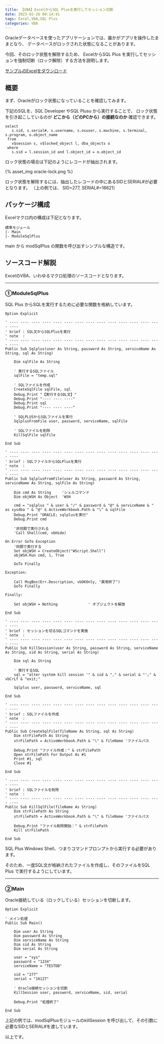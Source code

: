 ```yaml
---
title: 【VBA】ExcelからSQL Plusを実行してセッション切断
date: 2023-02-26 00:14:41
tags: Excel,VBA,SQL Plus
categories: VBA
---
```


Oracleデータベースを使ったアプリケーションでは、誰かがアプリを操作したままとなり、
データベースがロックされた状態になることがあります。

今回、そのロック状態を解除するため、
ExcelからSQL Plus を実行してセッションを強制切断（ロック解除）する方法を説明します。

[サンプルのExcelをダウンロード](https://github.com/atman-33/template-excel-vba/raw/5103342cb37b1c925d74e1c2bdb13e9753536cf4/sqlplus%E5%AE%9F%E8%A1%8C_Oracle%E3%82%BB%E3%83%83%E3%82%B7%E3%83%A7%E3%83%B3%E5%88%87%E6%96%AD.xlsm)

## 概要
まず、Oracleがロック状態になっていることを確認してみます。

下記のSQLを、SQL Developer やSQL Plusu から実行することで、
ロック状態を引き起こしているのが **どこから（どのPCから）の接続なのか** 確認できます。

```
select
   s.sid, s.serial#, s.username, s.osuser, s.machine, s.terminal, s.program, o.object_name
 from
   v$session s, v$locked_object l, dba_objects o
 where
   s.sid = l.session_id and l.object_id = o.object_id
```

ロック状態の場合は下記のようにレコードが抽出されます。

{% asset_img oracle-lock.png %}

ロック状態を解除するには、抽出したレコードの中にあるSIDとSERIAL#が必要となります。
（上の例では、 SID=277, SERIAL#=18621）

## パッケージ構成
Excelマクロ内の構成は下記となります。

```
標準モジュール
|- Main
|- ModuleSqlPlus
```

main から modSqlPlus の関数を呼び出すシンプルな構造です。

## ソースコード解説
ExcelのVBA、いわゆるマクロ処理のソースコードとなります。

___
### ①ModuleSqlPlus
SQL Plus からSQLを実行するために必要な関数を格納しています。

```
Option Explicit

' ---- ---- ---- ---- ---- ---- ---- ---- ---- ---- ---- ---- ---- ---- ----
' brief : SQL文からSQLPlusを実行
' note  :
' ---- ---- ---- ---- ---- ---- ---- ---- ---- ---- ---- ---- ---- ---- ----
Public Sub Sqlplus(user As String, password As String, serviceName As String, sql As String)

    Dim sqlFile As String

    ' 実行するSQLファイル
    sqlFile = "temp.sql"

    ' SQLファイルを作成
    CreateSqlFile sqlFile, sql
    Debug.Print "【実行するSQL文】"
    Debug.Print "---- ---- ----"
    Debug.Print sql
    Debug.Print "---- ---- ----"

    ' SQLPLUSからSQLファイルを実行
    SqlplusFromFile user, password, serviceName, sqlFile

    ' SQLファイルを削除
    KillSqlFile sqlFile

End Sub

' ---- ---- ---- ---- ---- ---- ---- ---- ---- ---- ---- ---- ---- ---- ----
' brief : SQLファイルからSQLPlusを実行
' note  :
' ---- ---- ---- ---- ---- ---- ---- ---- ---- ---- ---- ---- ---- ---- ----
Public Sub SqlplusFromFile(user As String, password As String, serviceName As String, sqlFile As String)

    Dim cmd As String     'シェルコマンド
    Dim objWSH As Object  'WSH

    cmd = "sqlplus " & user & "/" & password & "@" & serviceName & " as sysdba " & "@" & ActiveWorkbook.Path & "\" & sqlFile
    Debug.Print "ORACLE; sqlplusを実行"
    Debug.Print cmd

    '非同期で実行される
    'Call Shell(cmd, vbHide)

On Error GoTo Exception
    '同期で実行する
    Set objWSH = CreateObject("WScript.Shell")
    objWSH.Run cmd, 1, True

    GoTo Finally

Exception:

    Call MsgBox(Err.Description, vbOKOnly, "異常終了")
    GoTo Finally

Finally:

    Set objWSH = Nothing              ' オブジェクトを解放

End Sub

' ---- ---- ---- ---- ---- ---- ---- ---- ---- ---- ---- ---- ---- ---- ----
' brief : セッションを切るSQLコマンドを実施
' note  :
' ---- ---- ---- ---- ---- ---- ---- ---- ---- ---- ---- ---- ---- ---- ----
Public Sub KillSession(user As String, password As String, serviceName As String, sid As String, serial As String)

    Dim sql As String

    ' 実行するSQL
    sql = "alter system kill session '" & sid & "," & serial & "';" & vbCrLf & "exit;"

    Sqlplus user, password, serviceName, sql

End Sub

' ---- ---- ---- ---- ---- ---- ---- ---- ---- ---- ---- ---- ---- ---- ----
' brief : SQLファイルを作成
' note  :
' ---- ---- ---- ---- ---- ---- ---- ---- ---- ---- ---- ---- ---- ---- ----
Public Sub CreateSqlFile(fileName As String, sql As String)
    Dim strFilePath As String
    strFilePath = ActiveWorkbook.Path & "\" & fileName 'ファイルパス

    Debug.Print "ファイル作成：" & strFilePath
    Open strFilePath For Output As #1
    Print #1, sql
    Close #1

End Sub

' ---- ---- ---- ---- ---- ---- ---- ---- ---- ---- ---- ---- ---- ---- ----
' brief : SQLファイルを削除
' note  :
' ---- ---- ---- ---- ---- ---- ---- ---- ---- ---- ---- ---- ---- ---- ----
Public Sub KillSqlFile(fileName As String)
    Dim strFilePath As String
    strFilePath = ActiveWorkbook.Path & "\" & fileName 'ファイルパス

    Debug.Print "ファイル削除開始：" & strFilePath
    Kill strFilePath

End Sub
```

SQL Plus Windows Shell、つまりコマンドプロンプトから実行する必要があります。

そのため、一度SQL文が格納されたファイルを作成し、そのファイルをSQL Plus で実行するようにしています。

___
### ②Main
Oracle接続している（ロックしている）セッションを切断します。

```
Option Explicit

' メイン処理
Public Sub Main()

    Dim user As String
    Dim password As String
    Dim serviceName As String
    Dim sid As String
    Dim serial As String

    user = "sys"
    password = "1234"
    serviceName = "TESTDB"

    sid = "277"
    serial = "16127"

    ' Oracle接続セッションを切断
    KillSession user, password, serviceName, sid, serial

    Debug.Print "処理終了"

End Sub
```

上記の例では、modSqlPlusモジュールのkillSession を呼び出して、その引数に必要なSIDとSERIAL#を渡しています。

以上です。
